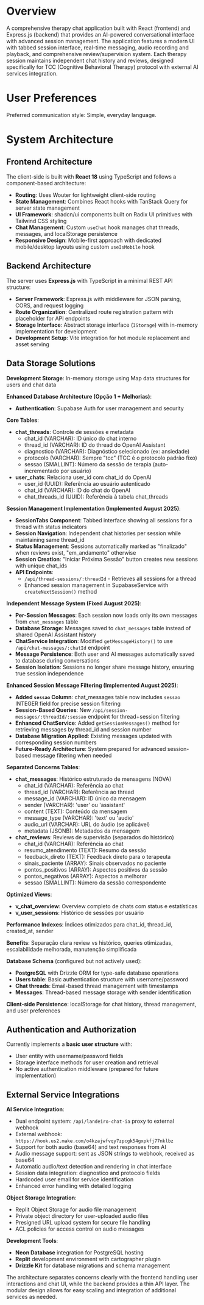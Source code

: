 # Overview

A comprehensive therapy chat application built with React (frontend) and Express.js (backend) that provides an AI-powered conversational interface with advanced session management. The application features a modern UI with tabbed session interface, real-time messaging, audio recording and playback, and comprehensive review/supervision system. Each therapy session maintains independent chat history and reviews, designed specifically for TCC (Cognitive Behavioral Therapy) protocol with external AI services integration.

# User Preferences

Preferred communication style: Simple, everyday language.

# System Architecture

## Frontend Architecture

The client-side is built with **React 18** using TypeScript and follows a component-based architecture:

- **Routing**: Uses Wouter for lightweight client-side routing
- **State Management**: Combines React hooks with TanStack Query for server state management
- **UI Framework**: shadcn/ui components built on Radix UI primitives with Tailwind CSS styling
- **Chat Management**: Custom `useChat` hook manages chat threads, messages, and localStorage persistence
- **Responsive Design**: Mobile-first approach with dedicated mobile/desktop layouts using custom `useIsMobile` hook

## Backend Architecture

The server uses **Express.js** with TypeScript in a minimal REST API structure:

- **Server Framework**: Express.js with middleware for JSON parsing, CORS, and request logging
- **Route Organization**: Centralized route registration pattern with placeholder for API endpoints
- **Storage Interface**: Abstract storage interface (`IStorage`) with in-memory implementation for development
- **Development Setup**: Vite integration for hot module replacement and asset serving

## Data Storage Solutions

**Development Storage**: In-memory storage using Map data structures for users and chat data

**Enhanced Database Architecture (Opção 1 + Melhorias)**:
- **Authentication**: Supabase Auth for user management and security

**Core Tables**:
- **chat_threads**: Controle de sessões e metadata
  - chat_id (VARCHAR): ID único do chat interno
  - thread_id (VARCHAR): ID do thread do OpenAI Assistant  
  - diagnostico (VARCHAR): Diagnóstico selecionado (ex: ansiedade)
  - protocolo (VARCHAR): Sempre "tcc" (TCC é o protocolo padrão fixo)
  - sessao (SMALLINT): Número da sessão de terapia (auto-incrementado por usuário)
- **user_chats**: Relaciona user_id com chat_id do OpenAI
  - user_id (UUID): Referência ao usuário autenticado
  - chat_id (VARCHAR): ID do chat do OpenAI
  - chat_threads_id (UUID): Referência à tabela chat_threads

**Session Management Implementation (Implemented August 2025)**:
- **SessionTabs Component**: Tabbed interface showing all sessions for a thread with status indicators
- **Session Navigation**: Independent chat histories per session while maintaining same thread_id
- **Status Management**: Sessions automatically marked as "finalizado" when reviews exist, "em_andamento" otherwise
- **Session Creation**: "Iniciar Próxima Sessão" button creates new sessions with unique chat_ids
- **API Endpoints**: 
  - `/api/thread-sessions/:threadId` - Retrieves all sessions for a thread
  - Enhanced session management in SupabaseService with `createNextSession()` method

**Independent Message System (Fixed August 2025)**:
- **Per-Session Messages**: Each session now loads only its own messages from `chat_messages` table
- **Database Storage**: Messages saved to `chat_messages` table instead of shared OpenAI Assistant history
- **ChatService Integration**: Modified `getMessageHistory()` to use `/api/chat-messages/:chatId` endpoint
- **Message Persistence**: Both user and AI messages automatically saved to database during conversations
- **Session Isolation**: Sessions no longer share message history, ensuring true session independence

**Enhanced Session Message Filtering (Implemented August 2025)**:
- **Added `sessao` Column**: chat_messages table now includes `sessao` INTEGER field for precise session filtering
- **Session-Based Queries**: New `/api/session-messages/:threadId/:sessao` endpoint for thread+session filtering
- **Enhanced ChatService**: Added `getSessionMessages()` method for retrieving messages by thread_id and session number
- **Database Migration Applied**: Existing messages updated with corresponding session numbers
- **Future-Ready Architecture**: System prepared for advanced session-based message filtering when needed

**Separated Concerns Tables**:
- **chat_messages**: Histórico estruturado de mensagens (NOVA)
  - chat_id (VARCHAR): Referência ao chat
  - thread_id (VARCHAR): Referência ao thread
  - message_id (VARCHAR): ID único da mensagem
  - sender (VARCHAR): 'user' ou 'assistant'
  - content (TEXT): Conteúdo da mensagem
  - message_type (VARCHAR): 'text' ou 'audio'
  - audio_url (VARCHAR): URL do áudio (se aplicável)
  - metadata (JSONB): Metadados da mensagem
- **chat_reviews**: Reviews de supervisão (separados do histórico)
  - chat_id (VARCHAR): Referência ao chat
  - resumo_atendimento (TEXT): Resumo da sessão
  - feedback_direto (TEXT): Feedback direto para o terapeuta
  - sinais_paciente (ARRAY): Sinais observados no paciente
  - pontos_positivos (ARRAY): Aspectos positivos da sessão
  - pontos_negativos (ARRAY): Aspectos a melhorar
  - sessao (SMALLINT): Número da sessão correspondente

**Optimized Views**:
- **v_chat_overview**: Overview completo de chats com status e estatísticas
- **v_user_sessions**: Histórico de sessões por usuário

**Performance Indexes**: Índices otimizados para chat_id, thread_id, created_at, sender

**Benefits**: Separação clara review vs histórico, queries otimizadas, escalabilidade melhorada, manutenção simplificada

**Database Schema** (configured but not actively used):
- **PostgreSQL** with Drizzle ORM for type-safe database operations
- **Users table**: Basic authentication structure with username/password
- **Chat threads**: Email-based thread management with timestamps
- **Messages**: Thread-based message storage with sender identification

**Client-side Persistence**: localStorage for chat history, thread management, and user preferences

## Authentication and Authorization

Currently implements a **basic user structure** with:
- User entity with username/password fields
- Storage interface methods for user creation and retrieval
- No active authentication middleware (prepared for future implementation)

## External Service Integrations

**AI Service Integration**:
- Dual endpoint system: `/api/landeiro-chat-ia` proxy to external webhook
- External webhook: `https://hook.us2.make.com/o4kzajwfvqy7zpcgk54gxpkfj77nklbz`
- Support for both audio (base64) and text responses from AI
- Audio message support: sent as JSON strings to webhook, received as base64
- Automatic audio/text detection and rendering in chat interface
- Session data integration: diagnostico and protocolo fields
- Hardcoded user email for service identification
- Enhanced error handling with detailed logging

**Object Storage Integration**:
- Replit Object Storage for audio file management
- Private object directory for user-uploaded audio files
- Presigned URL upload system for secure file handling
- ACL policies for access control on audio messages

**Development Tools**:
- **Neon Database** integration for PostgreSQL hosting
- **Replit** development environment with cartographer plugin
- **Drizzle Kit** for database migrations and schema management

The architecture separates concerns clearly with the frontend handling user interactions and chat UI, while the backend provides a thin API layer. The modular design allows for easy scaling and integration of additional services as needed.